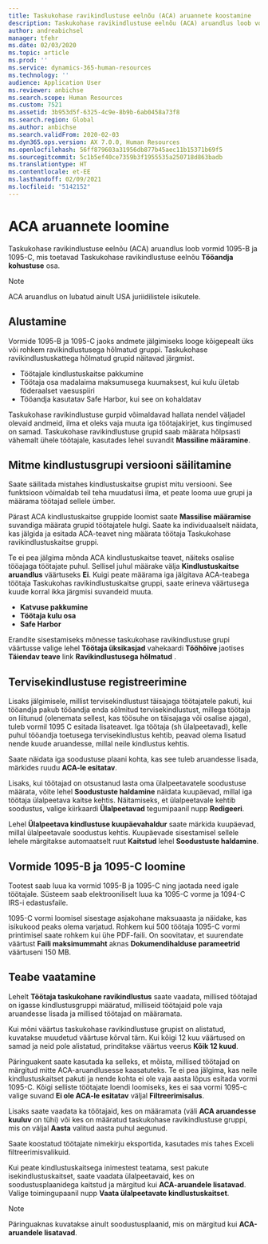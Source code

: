 ```yaml
---
title: Taskukohase ravikindlustuse eelnõu (ACA) aruannete koostamine
description: Taskukohase ravikindlustuse eelnõu (ACA) aruandlus loob vormid 1095-B ja 1095-C, mis toetavad Taskukohase ravikindlustuse eelnõu **Tööandja kohustuse** osa.
author: andreabichsel
manager: tfehr
ms.date: 02/03/2020
ms.topic: article
ms.prod: ''
ms.service: dynamics-365-human-resources
ms.technology: ''
audience: Application User
ms.reviewer: anbichse
ms.search.scope: Human Resources
ms.custom: 7521
ms.assetid: 3b953d5f-6325-4c9e-8b9b-6ab0458a73f8
ms.search.region: Global
ms.author: anbichse
ms.search.validFrom: 2020-02-03
ms.dyn365.ops.version: AX 7.0.0, Human Resources
ms.openlocfilehash: 56ff879603a31956db877b45aec11b15371b69f5
ms.sourcegitcommit: 5c1b5ef40ce7359b3f1955535a250718d863badb
ms.translationtype: HT
ms.contentlocale: et-EE
ms.lasthandoff: 02/09/2021
ms.locfileid: "5142152"
---
```

# <a name="generate-aca-reports"></a>ACA aruannete loomine

Taskukohase ravikindlustuse eelnõu (ACA) aruandlus loob vormid 1095-B ja 1095-C, mis toetavad Taskukohase ravikindlustuse eelnõu **Tööandja kohustuse** osa.

> [!NOTE]
> ACA aruandlus on lubatud ainult USA juriidilistele isikutele.

## <a name="getting-started"></a>Alustamine

Vormide 1095-B ja 1095-C jaoks andmete jälgimiseks looge kõigepealt üks või rohkem ravikindlustusega hõlmatud gruppi. Taskukohase ravikindlustuskattega hõlmatud grupid näitavad järgmist.

- Töötajale kindlustuskaitse pakkumine
- Töötaja osa madalaima maksumusega kuumaksest, kui kulu ületab föderaalset vaesuspiiri
- Tööandja kasutatav Safe Harbor, kui see on kohaldatav

Taskukohase ravikindlustuse gurpid võimaldavad hallata nendel väljadel olevaid andmeid, ilma et oleks vaja muuta iga töötajakirjet, kus tingimused on samad. Taskukohase ravikindlustuse grupid saab määrata hõlpsasti vähemalt ühele töötajale, kasutades lehel suvandit **Massiline määramine**.

## <a name="maintaining-multiple-versions-of-a-coverage-group"></a>Mitme kindlustusgrupi versiooni säilitamine

Saate säilitada mistahes kindlustuskaitse grupist mitu versiooni. See funktsioon võimaldab teil teha muudatusi ilma, et peate looma uue grupi ja määrama töötajad sellele ümber. 

Pärast ACA kindlustuskaitse gruppide loomist saate **Massilise määramise** suvandiga määrata grupid töötajatele hulgi. Saate ka individuaalselt näidata, kas jälgida ja esitada ACA-teavet ning määrata töötaja Taskukohase ravikindlustuskaitse gruppi.

Te ei pea jälgima mõnda ACA kindlustuskaitse teavet, näiteks osalise tööajaga töötajate puhul. Sellisel juhul määrake välja **Kindlustuskaitse aruandlus** väärtuseks **Ei**. Kuigi peate määrama iga jälgitava ACA-teabega töötaja Taskukohas ravikindlustuskaitse gruppi, saate erineva väärtusega kuude korral ikka järgmisi suvandeid muuta.

- **Katvuse pakkumine**
- **Töötaja kulu osa**
- **Safe Harbor**

Erandite sisestamiseks mõnesse taskukohase ravikindlustuse grupi väärtusse valige lehel **Töötaja üksikasjad** vahekaardi **Tööhõive** jaotises **Täiendav teave** link **Ravikindlustusega hõlmatud** .

## <a name="reporting-health-care-coverage"></a>Tervisekindlustuse registreerimine

Lisaks jälgimisele, millist tervisekindlustust täisajaga töötajatele pakuti, kui tööandja pakub tööandja enda sõlmitud tervisekindlustust, millega töötaja on liitunud (olenemata sellest, kas töösuhe on täisajaga või osalise ajaga), tuleb vormil 1095 C esitada lisateavet. Iga töötaja (sh ülalpeetavad), kelle puhul tööandja toetusega tervisekindlustus kehtib, peavad olema lisatud nende kuude aruandesse, millal neile kindlustus kehtis. 

Saate näidata iga soodustuse plaani kohta, kas see tuleb aruandesse lisada, märkides ruudu **ACA-le esitatav**.

Lisaks, kui töötajad on otsustanud lasta oma ülalpeetavatele soodustuse määrata, võite lehel **Soodustuste haldamine** näidata kuupäevad, millal iga töötaja ülalpeetava kaitse kehtis. Näitamiseks, et ülalpeetavale kehtib soodustus, valige kiirkaardi **Ülalpeetavad** tegumipaanil nupp **Redigeeri**.

Lehel **Ülalpeetava kindlustuse kuupäevahaldur** saate märkida kuupäevad, millal ülalpeetavale soodustus kehtis. Kuupäevade sisestamisel sellele lehele märgitakse automaatselt ruut **Kaitstud** lehel **Soodustuste haldamine**.

## <a name="generate-1095-b-and-1095-c-forms"></a>Vormide 1095-B ja 1095-C loomine

Tootest saab luua ka vormid 1095-B ja 1095-C ning jaotada need igale töötajale. Süsteem saab elektrooniliselt luua ka 1095-C vorme ja 1094-C IRS-i edastusfaile.  

1095-C vormi loomisel sisestage asjakohane maksuaasta ja näidake, kas isikukood peaks olema varjatud. Rohkem kui 500 töötaja 1095-C vormi printimisel saate rohkem kui ühe PDF-faili. On soovitatav, et suurendate väärtust **Faili maksimummaht** aknas **Dokumendihalduse parameetrid** väärtuseni 150 MB.

## <a name="viewing-information"></a>Teabe vaatamine

Lehelt **Töötaja taskukohane ravikindlustus** saate vaadata, millised töötajad on igasse kindlustusgruppi määratud, milliseid töötajaid pole vaja aruandesse lisada ja millised töötajad on määramata.

Kui mõni väärtus taskukohase ravikindlustuse grupist on alistatud, kuvatakse muudetud väärtuse kõrval tärn. Kui kõigi 12 kuu väärtused on samad ja neid pole alistatud, prinditakse väärtus veerus **Kõik 12 kuud**.

Päringuakent saate kasutada ka selleks, et mõista, millised töötajad on märgitud mitte ACA-aruandlusesse kaasatuteks. Te ei pea jälgima, kas neile kindlustuskaitset pakuti ja nende kohta ei ole vaja aasta lõpus esitada vormi 1095-C. Kõigi selliste töötajate loendi loomiseks, kes ei saa vormi 1095-c valige suvand **Ei ole ACA-le esitatav** väljal **Filtreerimisalus**.

Lisaks saate vaadata ka töötajaid, kes on määramata (väli **ACA aruandesse kuuluv** on tühi) või kes on määratud taskukohase ravikindlustuse gruppi, mis on väljal **Aasta** valitud aasta puhul aegunud.

Saate koostatud töötajate nimekirju eksportida, kasutades mis tahes Exceli filtreerimisvalikuid.

Kui peate kindlustuskaitsega inimestest teatama, sest pakute isekindlustuskaitset, saate vaadata ülalpeetavaid, kes on soodustusplaanidega kaitstud ja märgitud kui **ACA-aruandele lisatavad**. Valige toimingupaanil nupp **Vaata ülalpeetavate kindlustuskaitset**.

> [!NOTE]
> Päringuaknas kuvatakse ainult soodustusplaanid, mis on märgitud kui **ACA-aruandele lisatavad**.
